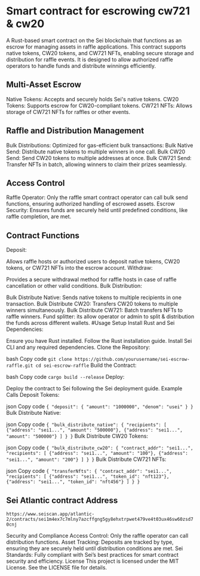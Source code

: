 #   Smart contract for escrowing cw721 & cw20

A Rust-based smart contract on the Sei blockchain that functions as an escrow for managing assets in raffle applications. This contract supports native tokens, CW20 tokens, and CW721 NFTs, enabling secure storage and distribution for raffle events. It is designed to allow authorized raffle operators to handle funds and distribute winnings efficiently.

## Multi-Asset Escrow

Native Tokens: Accepts and securely holds Sei's native tokens.
CW20 Tokens: Supports escrow for CW20-compliant tokens.
CW721 NFTs: Allows storage of CW721 NFTs for raffles or other events.

## Raffle and Distribution Management
Bulk Distributions: Optimized for gas-efficient bulk transactions:
Bulk Native Send: Distribute native tokens to multiple winners in one call.
Bulk CW20 Send: Send CW20 tokens to multiple addresses at once.
Bulk CW721 Send: Transfer NFTs in batch, allowing winners to claim their prizes seamlessly.

## Access Control
Raffle Operator: Only the raffle smart contract operator can call bulk send functions, ensuring authorized handling of escrowed assets.
Escrow Security: Ensures funds are securely held until predefined conditions, like raffle completion, are met.

## Contract Functions

Deposit:

Allows raffle hosts or authorized users to deposit native tokens, CW20 tokens, or CW721 NFTs into the escrow account.
Withdraw:

Provides a secure withdrawal method for raffle hosts in case of raffle cancellation or other valid conditions.
Bulk Distribution:

Bulk Distribute Native: Sends native tokens to multiple recipients in one transaction.
Bulk Distribute CW20: Transfers CW20 tokens to multiple winners simultaneously.
Bulk Distribute CW721: Batch transfers NFTs to raffle winners.
Fund splitter: its allow operator or admin to split & distribution the funds across different wallets.
#Usage
Setup
Install Rust and Sei Dependencies:

Ensure you have Rust installed. Follow the Rust installation guide.
Install Sei CLI and any required dependencies.
Clone the Repository:

bash
Copy code
`git clone https://github.com/yourusername/sei-escrow-raffle.git
cd sei-escrow-raffle`
Build the Contract:

bash
Copy code
`cargo build --release`
Deploy:

Deploy the contract to Sei following the Sei deployment guide.
Example Calls
Deposit Tokens:

json
Copy code
`{
  "deposit": {
    "amount": "1000000",
    "denom": "usei"
  }
}`
Bulk Distribute Native:

json
Copy code
`{
  "bulk_distribute_native": {
    "recipients": [
      {"address": "sei1...", "amount": "500000"},
      {"address": "sei1...", "amount": "500000"}
    ]
  }
}`
Bulk Distribute CW20 Tokens:

json
Copy code
`{
  "bulk_distribute_cw20": {
    "contract_addr": "sei1...",
    "recipients": [
      {"address": "sei1...", "amount": "100"},
      {"address": "sei1...", "amount": "200"}
    ]
  }
}`
Bulk Distribute CW721 NFTs:

json
Copy code
`{
  "transferNfts": {
    "contract_addr": "sei1...",
    "recipients": [
      {"address": "sei1...", "token_id": "nft123"},
      {"address": "sei1...", "token_id": "nft456"}
    ]
  }
}`

## Sei Atlantic contract Address

`https://www.seiscan.app/atlantic-2/contracts/sei1m4ex7c7mlny7azcffgng5gy8ehxtrpwet479ve4t03ux46sw60zsd70cnj`

Security and Compliance
Access Control: Only the raffle operator can call distribution functions.
Asset Tracking: Deposits are tracked by type, ensuring they are securely held until distribution conditions are met.
Sei Standards: Fully compliant with Sei’s best practices for smart contract security and efficiency.
License
This project is licensed under the MIT License. See the LICENSE file for details.
